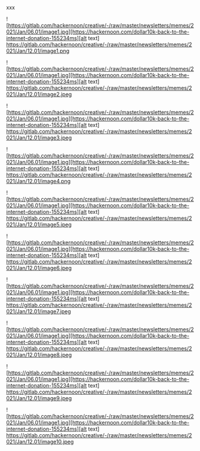 xxx

![https://gitlab.com/hackernoon/creative/-/raw/master/newsletters/memes/2021/Jan/06.01/image1.jpg][https://hackernoon.com/dollar10k-back-to-the-internet-donation-155234ms][alt text]
https://gitlab.com/hackernoon/creative/-/raw/master/newsletters/memes/2021/Jan/12.01/image1.png




![https://gitlab.com/hackernoon/creative/-/raw/master/newsletters/memes/2021/Jan/06.01/image1.jpg][https://hackernoon.com/dollar10k-back-to-the-internet-donation-155234ms][alt text]
https://gitlab.com/hackernoon/creative/-/raw/master/newsletters/memes/2021/Jan/12.01/image2.jpeg





![https://gitlab.com/hackernoon/creative/-/raw/master/newsletters/memes/2021/Jan/06.01/image1.jpg][https://hackernoon.com/dollar10k-back-to-the-internet-donation-155234ms][alt text]
https://gitlab.com/hackernoon/creative/-/raw/master/newsletters/memes/2021/Jan/12.01/image3.jpeg




![https://gitlab.com/hackernoon/creative/-/raw/master/newsletters/memes/2021/Jan/06.01/image1.jpg][https://hackernoon.com/dollar10k-back-to-the-internet-donation-155234ms][alt text]
https://gitlab.com/hackernoon/creative/-/raw/master/newsletters/memes/2021/Jan/12.01/image4.png





![https://gitlab.com/hackernoon/creative/-/raw/master/newsletters/memes/2021/Jan/06.01/image1.jpg][https://hackernoon.com/dollar10k-back-to-the-internet-donation-155234ms][alt text]
https://gitlab.com/hackernoon/creative/-/raw/master/newsletters/memes/2021/Jan/12.01/image5.jpeg




![https://gitlab.com/hackernoon/creative/-/raw/master/newsletters/memes/2021/Jan/06.01/image1.jpg][https://hackernoon.com/dollar10k-back-to-the-internet-donation-155234ms][alt text]
https://gitlab.com/hackernoon/creative/-/raw/master/newsletters/memes/2021/Jan/12.01/image6.jpeg





![https://gitlab.com/hackernoon/creative/-/raw/master/newsletters/memes/2021/Jan/06.01/image1.jpg][https://hackernoon.com/dollar10k-back-to-the-internet-donation-155234ms][alt text]
https://gitlab.com/hackernoon/creative/-/raw/master/newsletters/memes/2021/Jan/12.01/image7.jpeg




![https://gitlab.com/hackernoon/creative/-/raw/master/newsletters/memes/2021/Jan/06.01/image1.jpg][https://hackernoon.com/dollar10k-back-to-the-internet-donation-155234ms][alt text]
https://gitlab.com/hackernoon/creative/-/raw/master/newsletters/memes/2021/Jan/12.01/image8.jpeg






![https://gitlab.com/hackernoon/creative/-/raw/master/newsletters/memes/2021/Jan/06.01/image1.jpg][https://hackernoon.com/dollar10k-back-to-the-internet-donation-155234ms][alt text]
https://gitlab.com/hackernoon/creative/-/raw/master/newsletters/memes/2021/Jan/12.01/image9.jpeg






![https://gitlab.com/hackernoon/creative/-/raw/master/newsletters/memes/2021/Jan/06.01/image1.jpg][https://hackernoon.com/dollar10k-back-to-the-internet-donation-155234ms][alt text]
https://gitlab.com/hackernoon/creative/-/raw/master/newsletters/memes/2021/Jan/12.01/image10.jpeg
